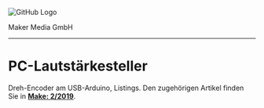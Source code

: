 ![GitHub Logo](http://www.heise.de/make/icons/make_logo.png)

Maker Media GmbH

***

# PC-Lautstärkesteller

Dreh-Encoder am USB-Arduino, Listings. Den zugehörigen Artikel finden Sie in **[Make: 2/2019](https://shop.heise.de/katalog/make-02-2019)**.
